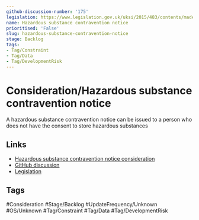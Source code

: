 ```yaml
---
github-discussion-number: '175'
legislation: https://www.legislation.gov.uk/uksi/2015/483/contents/made
name: Hazardous substance contravention notice
prioritised: 'False'
slug: hazardous-substance-contravention-notice
stage: Backlog
tags:
- Tag/Constraint
- Tag/Data
- Tag/DevelopmentRisk
---
```


# Consideration/Hazardous substance contravention notice

A hazardous substance contravention notice can be issued to a person who does not have the consent to store hazardous substances

## Links

* [Hazardous substance contravention notice consideration](https://design.planning.data.gov.uk/planning-consideration/hazardous-substance-contravention-notice)
* [GitHub discussion](https://github.com/digital-land/data-standards-backlog/discussions/175)
* [Legislation](https://www.legislation.gov.uk/uksi/2015/483/contents/made)

## Tags

#Consideration #Stage/Backlog #UpdateFrequency/Unknown #OS/Unknown #Tag/Constraint #Tag/Data #Tag/DevelopmentRisk